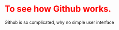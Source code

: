 <!doctype html>
<html lang="en">

<style>


h1 {color:red;}
.heading p {color:blue;}

</style>

<body>
<h1 class="heading">To see how Github works.</h1>


<p>Github is so complicated, why no simple user interface</p>
</body>
</html>


